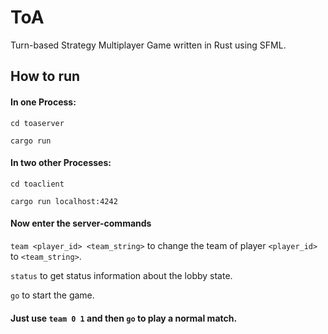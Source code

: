 ToA
===

Turn-based Strategy Multiplayer Game written in Rust using SFML.

## How to run
#### In one Process:

```
cd toaserver

cargo run 
```

#### In two other Processes:

```
cd toaclient

cargo run localhost:4242
```

#### Now enter the server-commands

`team <player_id> <team_string>` to change the team of player `<player_id>` to `<team_string>`.

`status` to get status information about the lobby state.

`go` to start the game.

#### Just use `team 0 1` and then `go` to play a normal match.
